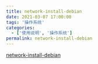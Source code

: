 ```yaml
---
title: network-install-debian
date: 2021-03-07 17:00:00
tags: '操作系统'
categories:
  - ['使用说明', '操作系统']
permalink: network-install-debian
---
```



[network-install-debian](https://lala.im/7233.html)
